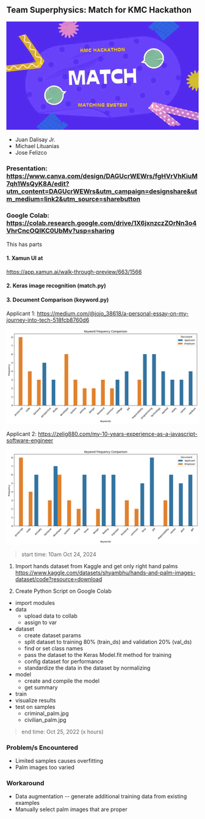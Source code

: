 ## Team Superphysics: Match for KMC Hackathon

![match.jpg](match.jpg)

- Juan Dalisay Jr.
- Michael Lituanias
- Jose Felizco

### Presentation: https://www.canva.com/design/DAGUcrWEWrs/fgHVrVhKiuM7qh1WsQyK8A/edit?utm_content=DAGUcrWEWrs&utm_campaign=designshare&utm_medium=link2&utm_source=sharebutton

### Google Colab: https://colab.research.google.com/drive/1X6jxnzczZOrNn3o4VhrCncOQIKC0UbMv?usp=sharing



This has parts

#### 1. Xamun UI at 
https://app.xamun.ai/walk-through-preview/663/1566

#### 2. Keras image recognition (match.py)

#### 3. Document Comparison (keyword.py)

Applicant 1: https://medium.com/@jojo_38618/a-personal-essay-on-my-journey-into-tech-518fcb8760d6

![applicant1.png](applicant1.png)


Applicant 2: https://zelig880.com/my-10-years-experience-as-a-javascript-software-engineer

![applicant2.png](applicant2.png)



> start time: 10am Oct 24, 2024

1. Import hands dataset from Kaggle and get only right hand palms  https://www.kaggle.com/datasets/shyambhu/hands-and-palm-images-dataset/code?resource=download

2. Create Python Script on Google Colab

- import modules
- data
  - upload data to collab  
  - assign to var
- dataset
  - create dataset params
  - split dataset to training 80% (train_ds) and validation 20% (val_ds)
  - find or set class names
  - pass the dataset to the Keras Model.fit method for training 
  - config dataset for performance
  - standardize the data in the dataset by normalizing
- model
  - create and compile the model
  - get summary
- train
- visualize results
- test on samples
  - criminal_palm.jpg
  - civilian_palm.jpg


> end time: Oct 25, 2022 (x hours)



### Problem/s Encountered

- Limited samples causes overfitting
- Palm images too varied

### Workaround

- Data augmentation -- generate additional training data from existing examples
- Manually select palm images that are proper
